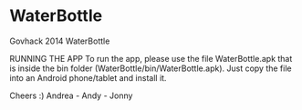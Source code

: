 WaterBottle
===========

Govhack 2014 WaterBottle

RUNNING THE APP
To run the app, please use the file WaterBottle.apk that is inside the bin folder (WaterBottle/bin/WaterBottle.apk).
Just copy the file into an Android phone/tablet and install it.

Cheers :)
Andrea - Andy - Jonny
